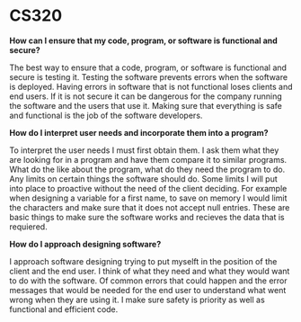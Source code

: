 # CS320

**How can I ensure that my code, program, or software is functional and secure?**

The best way to ensure that a code, program, or software is functional and secure is testing it. Testing the software prevents errors when the software is deployed. Having errors in software that is not functional loses clients and end users. If it is not secure it can be dangerous for the company running the software and the users that use it. Making sure that everything is safe and functional is the job of the software developers. 


**How do I interpret user needs and incorporate them into a program?**

To interpret the user needs I must first obtain them. I ask them what they are looking for in a program and have them compare it to similar programs. What do the like about the program, what do they need the program to do. Any limits on certain things the software should do. Some limits I will put into place to proactive without the need of the client deciding. For example when designing a variable for a first name, to save on memory I would limit the characters and make sure that it does not accept null entries. These are basic things to make sure the software works and recieves the data that is requiered.  


**How do I approach designing software?**

I approach software designing trying to put myselft in the position of the client and the end user. I think of what they need and what they would want to do with the software. Of common errors that could happen and the error messages that would be needed for the end user to understand what went wrong when they are using it. I make sure safety is priority as well as functional and efficient code. 
